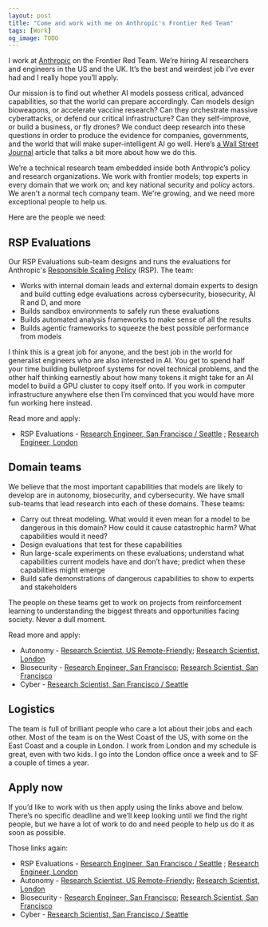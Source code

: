 ```yaml
---
layout: post
title: "Come and work with me on Anthropic's Frontier Red Team"
tags: [Work]
og_image: TODO
---
```

I work at [Anthropic](https://www.anthropic.com/) on the Frontier Red Team. We’re hiring AI researchers and engineers in the US and the UK. It’s the best and weirdest job I’ve ever had and I really hope you’ll apply.

Our mission is to find out whether AI models possess critical, advanced capabilities, so that the world can prepare accordingly. Can models design bioweapons, or accelerate vaccine research? Can they orchestrate massive cyberattacks, or defend our critical infrastructure? Can they self-improve, or build a business, or fly drones? We conduct deep research into these questions in order to produce the evidence for companies, governments, and the world that will make super-intelligent AI go well. Here’s [a Wall Street Journal](https://www.wsj.com/tech/ai/ai-safety-testing-red-team-anthropic-1b31b21b) article that talks a bit more about how we do this.

We’re a technical research team embedded inside both Anthropic’s policy and research organizations. We work with frontier models; top experts in every domain that we work on; and key national security and policy actors. We aren't a normal tech company team. We're growing, and we need more exceptional people to help us.

Here are the people we need:

## RSP Evaluations

Our RSP Evaluations sub-team designs and runs the evaluations for Anthropic's [Responsible Scaling Policy](https://www.anthropic.com/news/announcing-our-updated-responsible-scaling-policy) (RSP). The team:

* Works with internal domain leads and external domain experts to design and build cutting edge evaluations across cybersecurity, biosecurity, AI R and D, and more
* Builds sandbox environments to safely run these evaluations
* Builds automated analysis frameworks to make sense of all the results
* Builds agentic frameworks to squeeze the best possible performance from models

I think this is a great job for anyone, and the best job in the world for generalist engineers who are also interested in AI. You get to spend half your time building bulletproof systems for novel technical problems, and the other half thinking earnestly about how many tokens it might take for an AI model to build a GPU cluster to copy itself onto. If you work in computer infrastructure anywhere else then I’m convinced that you would have more fun working here instead.

Read more and apply:

* RSP Evaluations - [Research Engineer, San Francisco / Seattle][rsp-sf] ; [Research Engineer, London][rsp-uk]

## Domain teams

We believe that the most important capabilities that models are likely to develop are in autonomy, biosecurity, and cybersecurity. We have small sub-teams that lead research into each of these domains. These teams:

* Carry out threat modeling. What would it even mean for a model to be dangerous in this domain? How could it cause catastrophic harm? What capabilities would it need?
* Design evaluations that test for these capabilities
* Run large-scale experiments on these evaluations; understand what capabilities current models have and don’t have; predict when these capabilities might emerge
* Build safe demonstrations of dangerous capabilities to show to experts and stakeholders

The people on these teams get to work on projects from reinforcement learning to understanding the biggest threats and opportunities facing society. Never a dull moment.

Read more and apply:

* Autonomy - [Research Scientist, US Remote-Friendly][auto-us]; [Research Scientist, London][auto-uk]
* Biosecurity - [Research Engineer, San Francisco][bio-re]; [Research Scientist, San Francisco][bio-rs]
* Cyber - [Research Scientist, San Francisco / Seattle][cyber-rs]

## Logistics

The team is full of brilliant people who care a lot about their jobs and each other. Most of the team is on the West Coast of the US, with some on the East Coast and a couple in London. I work from London and my schedule is great, even with two kids. I go into the London office once a week and to SF a couple of times a year.

## Apply now

If you’d like to work with us then apply using the links above and below. There’s no specific deadline and we’ll keep looking until we find the right people, but we have a lot of work to do and need people to help us do it as soon as possible.

Those links again:

* RSP Evaluations - [Research Engineer, San Francisco / Seattle][rsp-sf] ; [Research Engineer, London][rsp-uk]
* Autonomy - [Research Scientist, US Remote-Friendly][auto-us]; [Research Scientist, London][auto-uk]
* Biosecurity - [Research Engineer, San Francisco][bio-re]; [Research Scientist, San Francisco][bio-rs]
* Cyber - [Research Scientist, San Francisco / Seattle][cyber-rs]

[rsp-sf]: https://boards.greenhouse.io/anthropic/jobs/4497958008
[rsp-uk]: https://boards.greenhouse.io/anthropic/jobs/4498946008
[auto-us]: https://boards.greenhouse.io/anthropic/jobs/4496790008
[auto-uk]: https://boards.greenhouse.io/anthropic/jobs/4499408008
[bio-re]: https://boards.greenhouse.io/anthropic/jobs/4136414008
[bio-rs]: https://boards.greenhouse.io/anthropic/jobs/4496743008
[cyber-rs]: https://boards.greenhouse.io/anthropic/jobs/4498287008